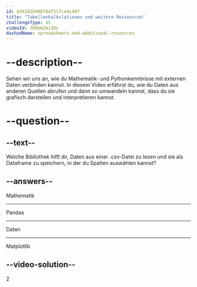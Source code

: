 ```yaml
---
id: 6363d2899078df117ce4c407
title: "Tabellenkalkulationen und weitere Ressourcen"
challengeType: 15
videoId: JH9Uk2mi3Dc
dashedName: spreadsheets-and-additional-resources
---
```


# --description--

Sehen wir uns an, wie du Mathematik- und Pythonkenntnisse mit externen Daten verbinden kannst. In diesem Video erfährst du, wie du Daten aus anderen Quellen abrufen und dann so umwandeln kannst, dass du sie grafisch darstellen und interpretieren kannst.

# --question--

## --text--

Welche Bibliothek hilft dir, Daten aus einer .csv-Datei zu lesen und sie als Dataframe zu speichern, in der du Spalten auswählen kannst?

## --answers--

Mathematik

---

Pandas

---

Daten

---

Matplotlib

## --video-solution--

2
